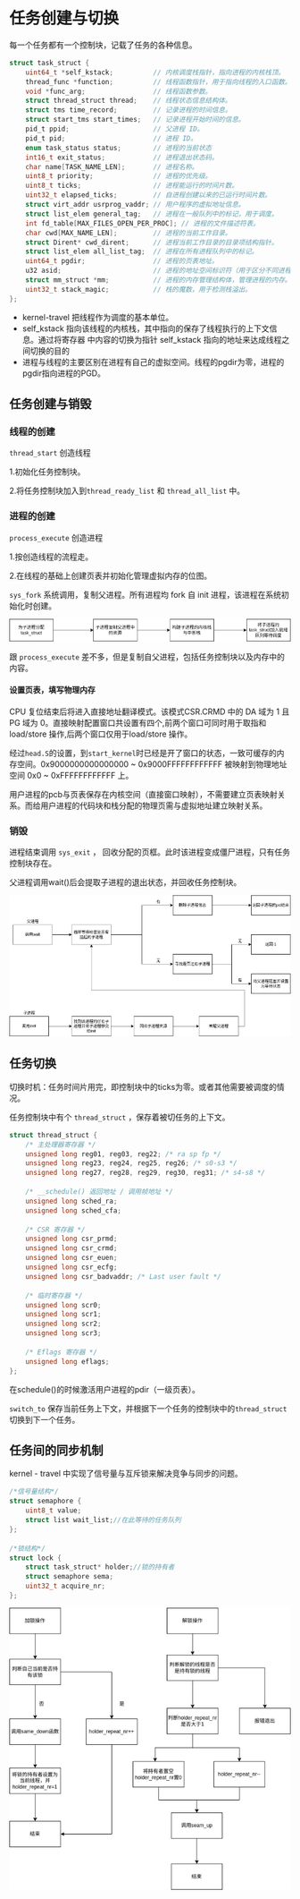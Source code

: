 # 任务创建与切换

每一个任务都有一个控制块，记载了任务的各种信息。

```c
struct task_struct {
    uint64_t *self_kstack;          // 内核调度栈指针，指向进程的内核栈顶。
    thread_func *function;          // 线程函数指针，用于指向线程的入口函数。
    void *func_arg;                 // 线程函数参数。
    struct thread_struct thread;    // 线程状态信息结构体。
    struct tms time_record;         // 记录进程的时间信息。
    struct start_tms start_times;   // 记录进程开始时间的信息。
    pid_t ppid;                     // 父进程 ID。
    pid_t pid;                      // 进程 ID。
    enum task_status status;        // 进程的当前状态
    int16_t exit_status;            // 进程退出状态码。
    char name[TASK_NAME_LEN];       // 进程名称。
    uint8_t priority;               // 进程的优先级。
    uint8_t ticks;                  // 进程能运行的时间片数。
    uint32_t elapsed_ticks;         // 自进程创建以来的已运行时间片数。
    struct virt_addr usrprog_vaddr; // 用户程序的虚拟地址信息。
    struct list_elem general_tag;   // 进程在一般队列中的标记，用于调度。
    int fd_table[MAX_FILES_OPEN_PER_PROC]; // 进程的文件描述符表。
    char cwd[MAX_NAME_LEN];         // 进程的当前工作目录。
    struct Dirent* cwd_dirent;      // 进程当前工作目录的目录项结构指针。
    struct list_elem all_list_tag;  // 进程在所有进程队列中的标记。
    uint64_t pgdir;                 // 进程的页表地址。
    u32 asid;                       // 进程的地址空间标识符（用于区分不同进程的地址空间）。
    struct mm_struct *mm;           // 进程的内存管理结构体，管理进程的内存。
    uint32_t stack_magic;           // 栈的魔数，用于检测栈溢出。
};
```

* kernel-travel 把线程作为调度的基本单位。
* self_kstack 指向该线程的内核栈，其中指向的保存了线程执行的上下文信息。通过将寄存器 中内容的切换为指针 self_kstack 指向的地址来达成线程之间切换的目的
* 进程与线程的主要区别在进程有自己的虚拟空间。线程的pgdir为零，进程的pgdir指向进程的PGD。

## 任务创建与销毁

### 线程的创建

`thread_start` 创造线程

1.初始化任务控制块。

2.将任务控制块加入到`thread_ready_list` 和 `thread_all_list` 中。

### 进程的创建

`process_execute` 创造进程

1.按创造线程的流程走。

2.在线程的基础上创建页表并初始化管理虚拟内存的位图。

`sys_fork` 系统调用，复制父进程。所有进程均 fork 自 init 进程，该进程在系统初始化时创建。

![进程创建](./img/进程创建.png)

跟 `process_execute` 差不多，但是复制自父进程，包括任务控制块以及内存中的内容。

#### 设置页表，填写物理内存

CPU 复位结束后将进入直接地址翻译模式。该模式CSR.CRMD 中的 DA 域为 1 且 PG 域为 0。直接映射配置窗口共设置有四个,前两个窗口可同时用于取指和 load/store 操作,后两个窗口仅用于load/store 操作。

经过`head.S`的设置，到`start_kernel`时已经是开了窗口的状态，一致可缓存的内存空间。0x9000000000000000 ~ 0x9000FFFFFFFFFFFF 被映射到物理地址空间 0x0 ~ 0xFFFFFFFFFFFF 上。

用户进程的pcb与页表保存在内核空间（直接窗口映射），不需要建立页表映射关系。而给用户进程的代码块和栈分配的物理页需与虚拟地址建立映射关系。

### 销毁

进程结束调用 `sys_exit` ， 回收分配的页框。此时该进程变成僵尸进程，只有任务控制块存在。

父进程调用wait()后会提取子进程的退出状态，并回收任务控制块。

![exit-wait](./img/exit-wait.png)

## 任务切换

切换时机：任务时间片用完，即控制块中的ticks为零。或者其他需要被调度的情况。

任务控制块中有个 `thread_struct` ，保存着被切任务的上下文。

```c
struct thread_struct {
    /* 主处理器寄存器 */
	unsigned long reg01, reg03, reg22; /* ra sp fp */
	unsigned long reg23, reg24, reg25, reg26; /* s0-s3 */
	unsigned long reg27, reg28, reg29, reg30, reg31; /* s4-s8 */

	/* __schedule() 返回地址 / 调用帧地址 */
	unsigned long sched_ra;
	unsigned long sched_cfa;

	/* CSR 寄存器 */
	unsigned long csr_prmd;
	unsigned long csr_crmd;
	unsigned long csr_euen;
	unsigned long csr_ecfg;
	unsigned long csr_badvaddr; /* Last user fault */

	/* 临时寄存器 */
	unsigned long scr0;
	unsigned long scr1;
	unsigned long scr2;
	unsigned long scr3;

	/* Eflags 寄存器 */
	unsigned long eflags;
};
```

在schedule()的时候激活用户进程的pdir（一级页表）。

`switch_to` 保存当前任务上下文，并根据下一个任务的控制块中的`thread_struct`切换到下一个任务。

## 任务间的同步机制

kernel - travel 中实现了信号量与互斥锁来解决竞争与同步的问题。

```c
/*信号量结构*/
struct semaphore {
    uint8_t value;
    struct list wait_list;//在此等待的任务队列
};

/*锁结构*/
struct lock {
    struct task_struct* holder;//锁的持有者
    struct semaphore sema;
    uint32_t acquire_nr;
};
```

![加锁解锁](./img/加锁解锁.png)

